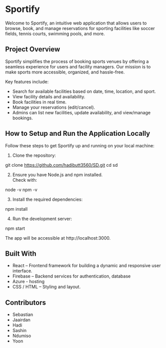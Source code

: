 # Sportify

Welcome to Sportify, an intuitive web application that allows users to browse, book, and manage reservations for sporting facilities like soccer fields, tennis courts, swimming pools, and more.

## Project Overview

Sportify simplifies the process of booking sports venues by offering a seamless experience for users and facility managers. Our mission is to make sports more accessible, organized, and hassle-free.

Key features include:

- Search for available facilities based on date, time, location, and sport.
- View facility details and availability.
- Book facilities in real time.
- Manage your reservations (edit/cancel).
- Admins can list new facilities, update availability, and view/manage bookings.

## How to Setup and Run the Application Locally

Follow these steps to get Sportify up and running on your local machine:

1. Clone the repository:

git clone https://github.com/hadibutt3560/SD.git
cd sd


2. Ensure you have Node.js and npm installed.  
Check with:

node -v
npm -v


3. Install the required dependencies:

npm install


4. Run the development server:

npm start

The app will be accessible at http://localhost:3000.

## Built With

- React – Frontend framework for building a dynamic and responsive user interface.
- Firebase – Backend services for authentication, database
- Azure - hosting
- CSS / HTML – Styling and layout.

## Contributors

- Sebastian  
- Jaairdan  
- Hadi  
- Sashin  
- Ndumiso  
- Yoon

